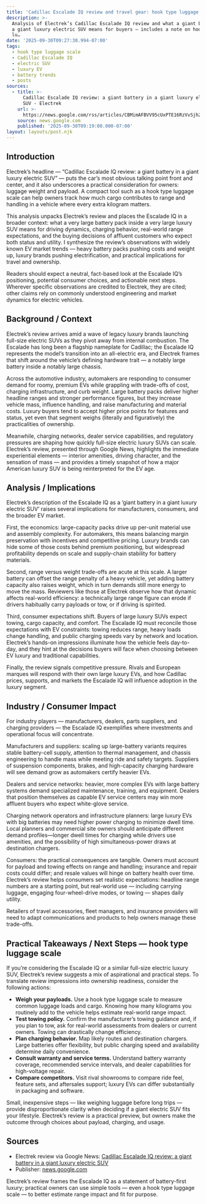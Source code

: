 ```yaml
---
title: 'Cadillac Escalade IQ review and travel gear: hook type luggage scale'
description: >-
  Analysis of Electrek’s Cadillac Escalade IQ review and what a giant battery in
  a giant luxury electric SUV means for buyers — includes a note on hook type
  lu…
date: '2025-09-30T09:27:30.994-07:00'
tags:
  - hook type luggage scale
  - Cadillac Escalade IQ
  - electric SUV
  - luxury EV
  - battery trends
  - posts
sources:
  - title: >-
      Cadillac Escalade IQ review: a giant battery in a giant luxury electric
      SUV - Electrek
    url: >-
      https://news.google.com/rss/articles/CBMimAFBVV95cUxPTE16RzVvSjh2cmdDeWN2M2NodWZLTTJ4U0RaUWJHUmxjdXJQOXhQMlZGOFZsTU9UM1hYLTRsS0F4Q2Nra1VIdlBUN3ZDMjRFLTUtdXV6bjBXX2FydlJqc094cmNhbi1Md2liSE5tNXVlLTVuOFZTcHdYdndKVXZjckFfVm94TE9iNng0YThBWWNPaVFPM2h6VA?oc=5
    source: news.google.com
    published: '2025-09-30T09:19:00.000-07:00'
layout: layouts/post.njk
---
```


## Introduction

Electrek’s headline — “Cadillac Escalade IQ review: a giant battery in a giant luxury electric SUV” — puts the car’s most obvious talking point front and center, and it also underscores a practical consideration for owners: luggage weight and payload. A compact tool such as a hook type luggage scale can help owners track how much cargo contributes to range and handling in a vehicle where every extra kilogram matters.

This analysis unpacks Electrek’s review and places the Escalade IQ in a broader context: what a very large battery pack inside a very large luxury SUV means for driving dynamics, charging behavior, real-world range expectations, and the buying decisions of affluent customers who expect both status and utility. I synthesize the review’s observations with widely known EV market trends — heavy battery packs pushing costs and weight up, luxury brands pushing electrification, and practical implications for travel and ownership.

Readers should expect a neutral, fact-based look at the Escalade IQ’s positioning, potential consumer choices, and actionable next steps. Wherever specific observations are credited to Electrek, they are cited; other claims rely on commonly understood engineering and market dynamics for electric vehicles.

## Background / Context

Electrek’s review arrives amid a wave of legacy luxury brands launching full-size electric SUVs as they pivot away from internal combustion. The Escalade has long been a flagship nameplate for Cadillac; the Escalade IQ represents the model’s transition into an all-electric era, and Electrek frames that shift around the vehicle’s defining hardware trait — a notably large battery inside a notably large chassis.

Across the automotive industry, automakers are responding to consumer demand for roomy, premium EVs while grappling with trade-offs of cost, charging infrastructure, and curb weight. Large battery packs deliver higher headline ranges and stronger performance figures, but they increase vehicle mass, influence handling, and raise manufacturing and material costs. Luxury buyers tend to accept higher price points for features and status, yet even that segment weighs (literally and figuratively) the practicalities of ownership.

Meanwhile, charging networks, dealer service capabilities, and regulatory pressures are shaping how quickly full-size electric luxury SUVs can scale. Electrek’s review, presented through Google News, highlights the immediate experiential elements — interior amenities, driving character, and the sensation of mass — and provides a timely snapshot of how a major American luxury SUV is being reinterpreted for the EV age.

## Analysis / Implications

Electrek’s description of the Escalade IQ as a ‘giant battery in a giant luxury electric SUV’ raises several implications for manufacturers, consumers, and the broader EV market.

First, the economics: large-capacity packs drive up per-unit material use and assembly complexity. For automakers, this means balancing margin preservation with incentives and competitive pricing. Luxury brands can hide some of those costs behind premium positioning, but widespread profitability depends on scale and supply-chain stability for battery materials.

Second, range versus weight trade-offs are acute at this scale. A larger battery can offset the range penalty of a heavy vehicle, yet adding battery capacity also raises weight, which in turn demands still more energy to move the mass. Reviewers like those at Electrek observe how that dynamic affects real-world efficiency: a technically large range figure can erode if drivers habitually carry payloads or tow, or if driving is spirited.

Third, consumer expectations shift. Buyers of large luxury SUVs expect towing, cargo capacity, and comfort. The Escalade IQ must reconcile those expectations with EV constraints: towing reduces range, heavy loads change handling, and public charging speeds vary by network and location. Electrek’s hands-on impressions illuminate how the vehicle feels day-to-day, and they hint at the decisions buyers will face when choosing between EV luxury and traditional capabilities.

Finally, the review signals competitive pressure. Rivals and European marques will respond with their own large luxury EVs, and how Cadillac prices, supports, and markets the Escalade IQ will influence adoption in the luxury segment.

## Industry / Consumer Impact

For industry players — manufacturers, dealers, parts suppliers, and charging providers — the Escalade IQ exemplifies where investments and operational focus will concentrate.

Manufacturers and suppliers: scaling up large-battery variants requires stable battery-cell supply, attention to thermal management, and chassis engineering to handle mass while meeting ride and safety targets. Suppliers of suspension components, brakes, and high-capacity charging hardware will see demand grow as automakers certify heavier EVs.

Dealers and service networks: heavier, more complex EVs with large battery systems demand specialized maintenance, training, and equipment. Dealers that position themselves as capable EV service centers may win more affluent buyers who expect white-glove service.

Charging network operators and infrastructure planners: large luxury EVs with big batteries may need higher power charging to minimize dwell time. Local planners and commercial site owners should anticipate different demand profiles—longer dwell times for charging while drivers use amenities, and the possibility of high simultaneous-power draws at destination chargers.

Consumers: the practical consequences are tangible. Owners must account for payload and towing effects on range and handling; insurance and repair costs could differ; and resale values will hinge on battery health over time. Electrek’s review helps consumers set realistic expectations: headline range numbers are a starting point, but real-world use — including carrying luggage, engaging four-wheel-drive modes, or towing — shapes daily utility.

Retailers of travel accessories, fleet managers, and insurance providers will need to adapt communications and products to help owners manage these trade-offs.

## Practical Takeaways / Next Steps — hook type luggage scale

If you’re considering the Escalade IQ or a similar full-size electric luxury SUV, Electrek’s review suggests a mix of aspirational and practical steps. To translate review impressions into ownership readiness, consider the following actions:

- **Weigh your payloads.** Use a hook type luggage scale to measure common luggage loads and cargo. Knowing how many kilograms you routinely add to the vehicle helps estimate real-world range impact. 
- **Test towing policy.** Confirm the manufacturer’s towing guidance and, if you plan to tow, ask for real-world assessments from dealers or current owners. Towing can drastically change efficiency.
- **Plan charging behavior.** Map likely routes and destination chargers. Large batteries offer flexibility, but public charging speed and availability determine daily convenience.
- **Consult warranty and service terms.** Understand battery warranty coverage, recommended service intervals, and dealer capabilities for high-voltage repair.
- **Compare competitors.** Visit rival showrooms to compare ride feel, feature sets, and aftersales support; luxury EVs can differ substantially in packaging and software.

Small, inexpensive steps — like weighing luggage before long trips — provide disproportionate clarity when deciding if a giant electric SUV fits your lifestyle. Electrek’s review is a practical preview, but owners make the outcome through choices about payload, charging, and usage.

## Sources

- Electrek review via Google News: [Cadillac Escalade IQ review: a giant battery in a giant luxury electric SUV](https://news.google.com/rss/articles/CBMimAFBVV95cUxPTE16RzVvSjh2cmdDeWN2M2NodWZLTTJ4U0RaUWJHUmxjdXJQOXhQMlZGOFZsTU9UM1hYLTRsS0F4Q2Nra1VIdlBUN3ZDMjRFLTUtdXV6bjBXX2FydlJqc094cmNhbi1Md2liSE5tNXVlLTVuOFZTcHdYdndKVXZjckFfVm94TE9iNng0YThBWWNPaVFPM2h6VA)
- Publisher: [news.google.com](https://news.google.com)

Electrek’s review frames the Escalade IQ as a statement of battery-first luxury; practical owners can use simple tools — even a hook type luggage scale — to better estimate range impact and fit for purpose.
